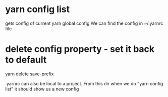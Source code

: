 # yarn config list

gets config of current yarn global config
We can find the config in ~/.yarnrc file

# delete config property - set it back to default

yarn delete save-prefix

.yarnrc can also be local to a project. From this dir when we do "yarn config list" it should show us a new config
